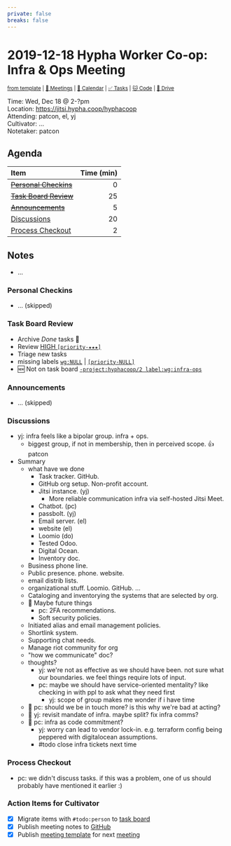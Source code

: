 ```yaml
---
private: false
breaks: false
---
```

# 2019-12-18 Hypha Worker Co-op: Infra & Ops Meeting

<sup>[from template][template] | [:notebook: Meetings][meetings] | [:date: Calendar][calendar] | [:white_check_mark: Tasks][tasks] | [:cat: Code][gh] | [:open_file_folder: Drive][gdrive]</sup>

Time:       Wed, Dec 18 @ 2-?pm  
Location:   https://jitsi.hypha.coop/hyphacoop  
Attending:  patcon, el, yj  
Cultivator: ...  
Notetaker:  patcon

## Agenda

| Item                                        | Time (min) |
|:--------------------------------------------|-----------:|
| ~~[Personal Checkins](#Personal-Checkins)~~     |          0 |
| ~~[Task Board Review](#Task-Board-Review)~~     |         25 |
| ~~[Announcements](#Announcements)~~             |          5 |
| [Discussions](#Discussions)                 |         20 |
| [Process Checkout](#Process-Checkout)       |          2 |

## Notes

- ...

### Personal Checkins

- ... (skipped)

### Task Board Review

- Archive _Done_ tasks :tada:
- Review [HIGH `[priority-★★★]`][l-pri-hi]
- Triage new tasks
- missing labels [`wg:NULL`][l-none] | [`[priority-NULL]`][l-pri-none]
- :new: Not on task board [`-project:hyphacoop/2 label:wg:infra-ops`](https://github.com/issues?utf8=%E2%9C%93&q=label%3Awg%3Ainfra-ops+-project%3Ahyphacoop%2F2+)

### Announcements

- ... (skipped)

### Discussions

- yj: infra feels like a bipolar group. infra + ops.
    - biggest group, if not in membership, then in perceived scope. :+1: patcon
- Summary
    - what have we done
        - Task tracker. GitHub.
        - GitHub org setup. Non-profit account.
        - Jitsi instance. (yj)
            - More reliable communication infra via self-hosted Jitsi Meet.
        - Chatbot. (pc)
        - passbolt. (yj)
        - Email server. (el)
        - website (el)
        - Loomio (do)
        - Tested Odoo.
        - Digital Ocean.
        - Inventory doc.
    - Business phone line.
    - Public presence. phone. website.
    - email distrib lists.
    - organizational stuff. Loomio. GitHub. ...
    - Cataloging and inventorying the systems that are selected by org.
    - :thought_balloon: Maybe future things
        - pc: 2FA recommendations.
        - Soft security policies.
    - Initiated alias and email management policies.
    - Shortlink system.
    - Supporting chat needs.
    - Manage riot community for org
    - "how we communicate" doc?
    - thoughts?
        - yj: we're not as effective as we should have been. not sure what our boundaries. we feel things require lots of input.
        - pc: maybe we should have service-oriented mentality? like checking in with ppl to ask what they need first
            - yj: scope of group makes me wonder if i have time
    - :thought_balloon: pc: should we be in touch more? is this why we're bad at acting?
    - :thought_balloon: yj: revisit mandate of infra.  maybe split? fix infra comms?
    - :thought_balloon: pc: infra as code commitment?
        - yj: worry can lead to vendor lock-in. e.g. terraform config being peppered with digitalocean assumptions.
        - #todo close infra tickets next time

### Process Checkout

- pc: we didn't discuss tasks. if this was a problem, one of us should probably have mentioned it earlier :)


### Action Items for Cultivator

- [x] Migrate items with `#todo:person` to [task board][tasks]
- [x] Publish meeting notes to [GitHub][gh]
- [x] Publish [meeting template][template] for next [meeting][meetings]

<!-- Links: Important -->
[template]: https://link.hypha.coop/template
[meetings]: https://link.hypha.coop/meetings
[calendar]: https://link.hypha.coop/calendar
[tasks]:    https://link.hypha.coop/tasks
[gh]:       https://link.hypha.coop/gh
[gdrive]:   https://link.hypha.coop/gdrive

<!-- Links: Labels -->
[l-pri-hi]: https://github.com/orgs/hyphacoop/projects/2?card_filter_query=label:[priority-★★★]
[l-pri-md]: https://github.com/orgs/hyphacoop/projects/2?card_filter_query=label:[priority-★★☆]
[l-pri-lo]: https://github.com/orgs/hyphacoop/projects/2?card_filter_query=label:[priority-★☆☆]
[l-pri-none]: https://github.com/orgs/hyphacoop/projects/2?card_filter_query=-label:[priority-★☆☆]+-label:[priority-★★☆]+-label:[priority-★★★]
[l-biz]: https://github.com/orgs/hyphacoop/projects/2?card_filter_query=label:"wg:business-planning"
[l-fin]: https://github.com/orgs/hyphacoop/projects/2?card_filter_query=label:"wg:finance"
[l-gov]: https://github.com/orgs/hyphacoop/projects/2?card_filter_query=label:"wg:governance
[l-ops]: https://github.com/orgs/hyphacoop/projects/2?card_filter_query=label:"wg:infra-ops"
[l-none]: https://github.com/orgs/hyphacoop/projects/2?card_filter_query=-label:wg:infra-ops+-label:wg:finance+-label:wg:governance+-label:wg:business-planning

<!-- Links: Working Groups -->
[biz-wg]: https://link.hypha.coop/biz-wg
[fin-wg]: https://link.hypha.coop/fin-wg
[gov-wg]: https://link.hypha.coop/gov-wg
[ops-wg]: https://link.hypha.coop/ops-wg